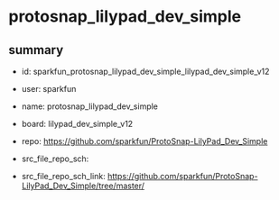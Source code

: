 # protosnap_lilypad_dev_simple
 
## summary 
* id: sparkfun_protosnap_lilypad_dev_simple_lilypad_dev_simple_v12
* user: sparkfun
* name: protosnap_lilypad_dev_simple
* board: lilypad_dev_simple_v12
* repo: https://github.com/sparkfun/ProtoSnap-LilyPad_Dev_Simple



* src_file_repo_sch: 
* src_file_repo_sch_link: https://github.com/sparkfun/ProtoSnap-LilyPad_Dev_Simple/tree/master/






